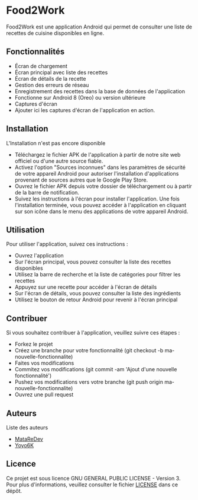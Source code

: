 # Food2Work
Food2Work est une application Android qui permet de consulter une liste de recettes de cuisine disponibles en ligne.

## Fonctionnalités
- Écran de chargement
- Écran principal avec liste des recettes
- Écran de détails de la recette
- Gestion des erreurs de réseau
- Enregistrement des recettes dans la base de données de l'application
- Fonctionne sur Android 8 (Oreo) ou version ultérieure
- Captures d'écran
- Ajouter ici les captures d'écran de l'application en action.

## Installation
L'Installation n'est pas encore disponible

- Téléchargez le fichier APK de l'application à partir de notre site web officiel ou d'une autre source fiable.
- Activez l'option "Sources inconnues" dans les paramètres de sécurité de votre appareil Android pour autoriser l'installation d'applications provenant de sources autres que le Google Play Store.
- Ouvrez le fichier APK depuis votre dossier de téléchargement ou à partir de la barre de notification.
- Suivez les instructions à l'écran pour installer l'application.
Une fois l'installation terminée, vous pouvez accéder à l'application en cliquant sur son icône dans le menu des applications de votre appareil Android.


## Utilisation
Pour utiliser l'application, suivez ces instructions :

- Ouvrez l'application
- Sur l'écran principal, vous pouvez consulter la liste des recettes disponibles
- Utilisez la barre de recherche et la liste de catégories pour filtrer les recettes
- Appuyez sur une recette pour accéder à l'écran de détails
- Sur l'écran de détails, vous pouvez consulter la liste des ingrédients
- Utilisez le bouton de retour Android pour revenir à l'écran principal

## Contribuer
Si vous souhaitez contribuer à l'application, veuillez suivre ces étapes :

- Forkez le projet
- Créez une branche pour votre fonctionnalité (git checkout -b ma-nouvelle-fonctionnalite)
- Faites vos modifications
- Commitez vos modifications (git commit -am 'Ajout d'une nouvelle fonctionnalité')
- Pushez vos modifications vers votre branche (git push origin ma-nouvelle-fonctionnalite)
- Ouvrez une pull request

## Auteurs
Liste des auteurs

- [MataReDev](https://github.com/MataReDev)
- [Yoyo6K](https://github.com/Yoyo6K)


## Licence
Ce projet est sous licence GNU GENERAL PUBLIC LICENSE - Version 3. Pour plus d'informations, veuillez consulter le fichier [LICENSE](https://github.com/MataReDev/Food2Work/blob/master/license.md) dans ce dépôt.
